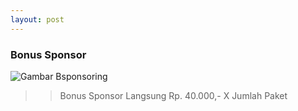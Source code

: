 ```yaml
---
layout: post
---
```


### Bonus Sponsor

![Gambar Bsponsoring](https://deasyah.github.io/web-presentation/images/sponsor.png)

>>Bonus Sponsor Langsung Rp. 40.000,- X Jumlah Paket
